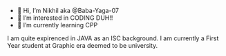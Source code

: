 - 👋 Hi, I’m Nikhil aka @Baba-Yaga-07
- 👀 I’m interested in CODING DUH!!
- 🌱 I’m currently learning CPP 

I am quite expirenced in JAVA as an ISC background.
I am currently a First Year student at Graphic era deemed to be university.
